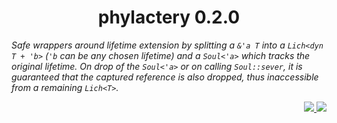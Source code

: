 <div align="center"> <h1> phylactery 0.2.0 </h1> </div>

<p align="center">
    <em> 

Safe wrappers around lifetime extension by splitting a `&'a T` into a `Lich<dyn T + 'b>` (`'b` can be any chosen lifetime) and a `Soul<'a>` which tracks the original lifetime.
On drop of the `Soul<'a>` or on calling `Soul::sever`, it is guaranteed that the captured reference is also dropped, thus
inaccessible from a remaining `Lich<T>`.
    </em>
</p>

<div align="right">
    <a href="https://github.com/Magicolo/phylactery/actions/workflows/test.yml"> <img src="https://github.com/Magicolo/phylactery/actions/workflows/test.yml/badge.svg"> </a>
    <a href="https://crates.io/crates/phylactery"> <img src="https://img.shields.io/crates/v/phylactery.svg"> </a>
</div>
